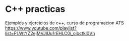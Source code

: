 # C++ practicas

Ejemplos y ejercicios de c++, curso de programacion ATS https://www.youtube.com/playlist?list=PLWtYZ2ejMVJlUu1rEHLC0i_oibctkl0Vh
